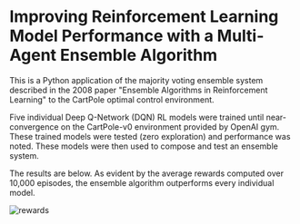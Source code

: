 # Improving Reinforcement Learning Model Performance with a Multi-Agent Ensemble Algorithm

This is a Python application of the majority voting ensemble system described in the 2008 paper "Ensemble Algorithms in Reinforcement Learning" to the CartPole optimal control environment.

Five individual Deep Q-Network (DQN) RL models were trained until near-convergence on the CartPole-v0 environment provided by OpenAI gym. These trained models were tested (zero exploration) and performance was noted. These models were then used to compose and test an ensemble system.

The results are below. As evident by the average rewards computed over 10,000 episodes, the ensemble algorithm outperforms every individual model.

![rewards](https://user-images.githubusercontent.com/47801356/88360752-7ef5ef00-cd3c-11ea-9639-5e200ec40d2b.png)



